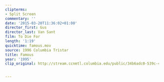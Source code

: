 ```yaml
---
clipterms:
- Split Screen
commentary: ''
date: '2015-03-20T11:36:02+01:00'
director_first: Gus
director_last: Van Sant
film: To Die For
length: '1:19'
quicktime: famous.mov
source: 1996 Columbia Tristar
title: Famous
year: '1995'
clip_original: http://stream.ccnmtl.columbia.edu/public/34b6adc0-539c-4eda-bef8-7dbab2df73b2_480-048_diefor_FLG_et.mp4


---
```

